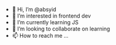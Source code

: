 - 👋 Hi, I’m @absyid
- 👀 I’m interested in frontend dev
- 🌱 I’m currently learning JS
- 💞️ I’m looking to collaborate on learning
- 📫 How to reach me ...

<!---
Rosyidabdl19/Rosyidabdl19 is a ✨ special ✨ repository because its `README.md` (this file) appears on your GitHub profile.
You can click the Preview link to take a look at your changes.
--->
